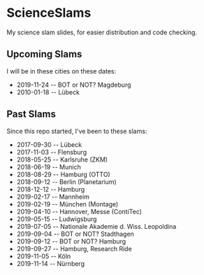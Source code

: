 # ScienceSlams
My science slam slides, for easier distribution and code checking.

## Upcoming Slams

I will be in these cities on these dates:

- 2019-11-24 -- BOT or NOT? Magdeburg
- 2010-01-18 -- Lübeck

## Past Slams

Since this repo started, I've been to these slams:

- 2017-09-30 -- Lübeck
- 2017-11-03 -- Flensburg
- 2018-05-25 -- Karlsruhe (ZKM)
- 2018-06-19 -- Munich
- 2018-08-29 -- Hamburg (OTTO)
- 2018-09-12 -- Berlin (Planetarium)
- 2018-12-12 -- Hamburg
- 2019-02-17 -- Mannheim
- 2019-02-19 -- München (Montage)
- 2019-04-10 -- Hannover, Messe (ContiTec)
- 2019-05-15 -- Ludwigsburg
- 2019-07-05 -- Nationale Akademie d. Wiss. Leopoldina
- 2019-09-04 -- BOT or NOT? Stadthagen
- 2019-09-12 -- BOT or NOT? Hamburg
- 2019-09-27 -- Hamburg, Research Ride
- 2019-11-05 -- Köln
- 2019-11-14 -- Nürnberg
